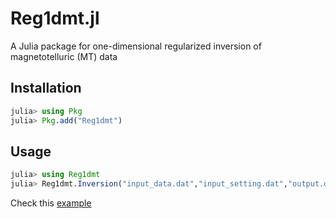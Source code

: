 # Reg1dmt.jl
A Julia package for one-dimensional regularized inversion of magnetotelluric (MT) data

## Installation
```julia
julia> using Pkg
julia> Pkg.add("Reg1dmt")
```

## Usage
```julia
julia> using Reg1dmt
julia> Reg1dmt.Inversion("input_data.dat","input_setting.dat","output.dat")
```
Check this [example](https://github.com/dienodiba/Reg1dmt.jl/tree/main/example)
